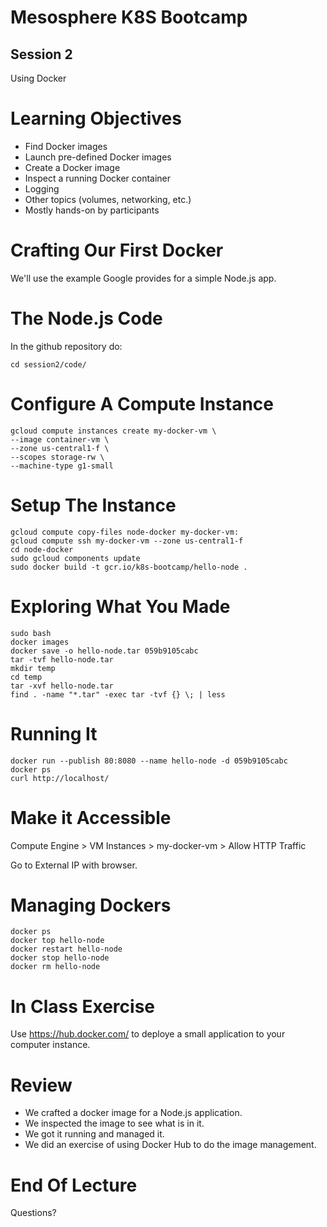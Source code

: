 Mesosphere K8S Bootcamp
=======

Session 2
----

Using Docker



Learning Objectives
====

* Find Docker images 
* Launch pre-defined Docker images
* Create a Docker image
* Inspect a running Docker container 
* Logging
* Other topics (volumes, networking, etc.)
* Mostly hands-on by participants



Crafting Our First Docker
====

We'll use the example Google provides for a simple Node.js app.



The Node.js Code
====

In the github repository do:

    cd session2/code/
    


Configure A Compute Instance
====

    gcloud compute instances create my-docker-vm \
    --image container-vm \
    --zone us-central1-f \
    --scopes storage-rw \
    --machine-type g1-small

Setup The Instance
====

    gcloud compute copy-files node-docker my-docker-vm:
    gcloud compute ssh my-docker-vm --zone us-central1-f
    cd node-docker
    sudo gcloud components update
    sudo docker build -t gcr.io/k8s-bootcamp/hello-node .



Exploring What You Made
====

    sudo bash
    docker images
    docker save -o hello-node.tar 059b9105cabc
    tar -tvf hello-node.tar
    mkdir temp
    cd temp
    tar -xvf hello-node.tar
    find . -name "*.tar" -exec tar -tvf {} \; | less



Running It
====

    docker run --publish 80:8080 --name hello-node -d 059b9105cabc
    docker ps
    curl http://localhost/



Make it Accessible
====

Compute Engine > VM Instances > my-docker-vm > Allow HTTP Traffic

Go to External IP with browser.



Managing Dockers
====

    docker ps
    docker top hello-node
    docker restart hello-node
    docker stop hello-node
    docker rm hello-node



In Class Exercise
====

Use https://hub.docker.com/ to deploye a small application to your computer instance.



Review
====

* We crafted a docker image for a Node.js application.
* We inspected the image to see what is in it.
* We got it running and managed it.
* We did an exercise of using Docker Hub to do the image management.



End Of Lecture 
=====

Questions?

